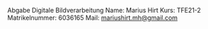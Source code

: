 Abgabe Digitale Bildverarbeitung 
Name: Marius Hirt
Kurs: TFE21-2
Matrikelnummer: 6036165
Mail: mariushirt.mh@gmail.com
